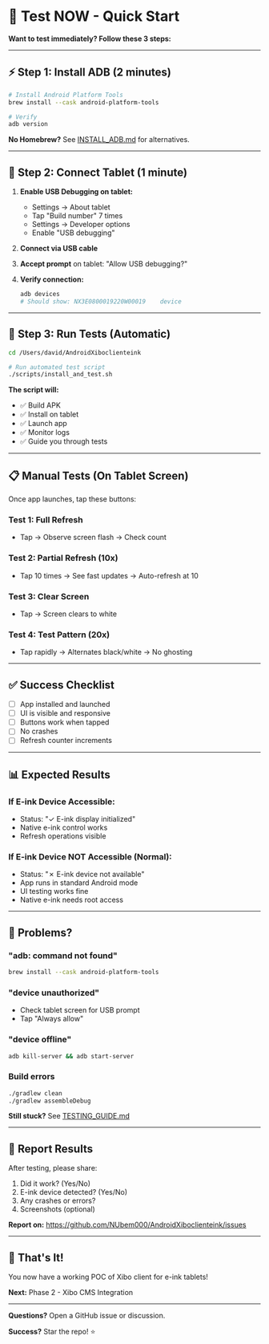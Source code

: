 # 🚀 Test NOW - Quick Start

**Want to test immediately? Follow these 3 steps:**

---

## ⚡ Step 1: Install ADB (2 minutes)

```bash
# Install Android Platform Tools
brew install --cask android-platform-tools

# Verify
adb version
```

**No Homebrew?** See [INSTALL_ADB.md](INSTALL_ADB.md) for alternatives.

---

## 📱 Step 2: Connect Tablet (1 minute)

1. **Enable USB Debugging on tablet:**
   - Settings → About tablet
   - Tap "Build number" 7 times
   - Settings → Developer options
   - Enable "USB debugging"

2. **Connect via USB cable**

3. **Accept prompt** on tablet: "Allow USB debugging?"

4. **Verify connection:**
   ```bash
   adb devices
   # Should show: NX3E0800019220W00019    device
   ```

---

## 🧪 Step 3: Run Tests (Automatic)

```bash
cd /Users/david/AndroidXiboclienteink

# Run automated test script
./scripts/install_and_test.sh
```

**The script will:**
- ✅ Build APK
- ✅ Install on tablet
- ✅ Launch app
- ✅ Monitor logs
- ✅ Guide you through tests

---

## 📋 Manual Tests (On Tablet Screen)

Once app launches, tap these buttons:

### Test 1: Full Refresh
- Tap → Observe screen flash → Check count

### Test 2: Partial Refresh (10x)
- Tap 10 times → See fast updates → Auto-refresh at 10

### Test 3: Clear Screen
- Tap → Screen clears to white

### Test 4: Test Pattern (20x)
- Tap rapidly → Alternates black/white → No ghosting

---

## ✅ Success Checklist

- [ ] App installed and launched
- [ ] UI is visible and responsive
- [ ] Buttons work when tapped
- [ ] No crashes
- [ ] Refresh counter increments

---

## 📊 Expected Results

### If E-ink Device Accessible:
- Status: "✓ E-ink display initialized"
- Native e-ink control works
- Refresh operations visible

### If E-ink Device NOT Accessible (Normal):
- Status: "✗ E-ink device not available"
- App runs in standard Android mode
- UI testing works fine
- Native e-ink needs root access

---

## 🐛 Problems?

### "adb: command not found"
```bash
brew install --cask android-platform-tools
```

### "device unauthorized"
- Check tablet screen for USB prompt
- Tap "Always allow"

### "device offline"
```bash
adb kill-server && adb start-server
```

### Build errors
```bash
./gradlew clean
./gradlew assembleDebug
```

**Still stuck?** See [TESTING_GUIDE.md](docs/TESTING_GUIDE.md)

---

## 📝 Report Results

After testing, please share:
1. Did it work? (Yes/No)
2. E-ink device detected? (Yes/No)
3. Any crashes or errors?
4. Screenshots (optional)

**Report on:** https://github.com/NUbem000/AndroidXiboclienteink/issues

---

## 🎯 That's It!

You now have a working POC of Xibo client for e-ink tablets!

**Next:** Phase 2 - Xibo CMS Integration

---

**Questions?** Open a GitHub issue or discussion.

**Success?** Star the repo! ⭐
